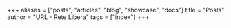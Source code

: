 +++
aliases = ["posts", "articles", "blog", "showcase", "docs"]
title = "Posts"
author = "URL - Rete Libera"
tags = ["index"]
+++
